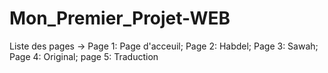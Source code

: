 # Mon_Premier_Projet-WEB
Liste des pages ->
                  Page 1: Page d'acceuil;
                                    Page 2: Habdel;
                                              Page 3: Sawah;
                                                       Page 4: Original;
                                                                    page 5: Traduction         

